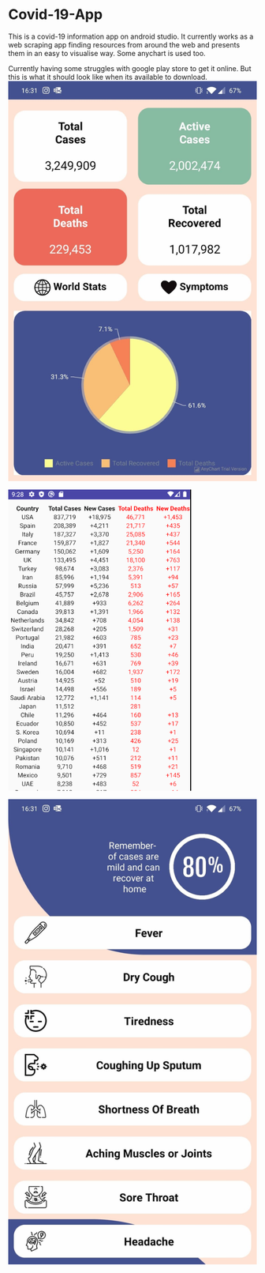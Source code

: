 # Covid-19-App

This is a covid-19 information app on android studio. It currently works as a web scraping app finding resources from around the web
and presents them in an easy to visualise way. Some anychart is used too.

Currently having some struggles with google play store to get it online. But this is what it should look like when its 
available to download.
![Homepage of App with most important global stats displayed](https://github.com/RobinLawman/Covid-19-App/blob/master/1.jpg)

![Bulk of the backend stats in a dynamically generated table](https://github.com/RobinLawman/Covid-19-App/blob/master/2.PNG)

![A symptoms page where you can select the symptom for a little more info on it](https://github.com/RobinLawman/Covid-19-App/blob/master/3.jpg)
